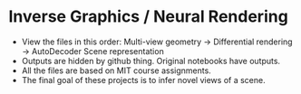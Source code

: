 # Inverse Graphics / Neural Rendering
 
+ View the files in this order: Multi-view geometry -> Differential rendering -> AutoDecoder Scene representation  
+ Outputs are hidden by github thing. Original notebooks have outputs.  
+ All the files are based on MIT course assignments. 
+ The final goal of these projects is to infer novel views of a scene.
